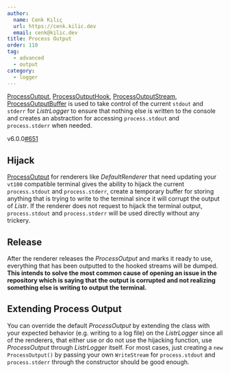 ```yaml
---
author:
  name: Cenk Kılıç
  url: https://cenk.kilic.dev
  email: cenk@kilic.dev
title: Process Output
order: 110
tag:
  - advanced
  - output
category:
  - logger
---
```


[ProcessOutput](/api/classes/ProcessOutput.html), [ProcessOutputHook](/api/classes/ProcessOutputHook.html), [ProcessOutputStream](/api/classes/ProcessOutputStream.html), [ProcessOutputBuffer](/api/classes/ProcessOutputBuffer.html) is used to take control of the current `stdout` and `stderr` for _ListrLogger_ to ensure that nothing else is written to the console and creates an abstraction for accessing `process.stdout` and `process.stderr` when needed.

<!-- more -->

<Badge><FontIcon icon="mdi:tag-text-outline"/>v6.0.0</Badge><Badge type="warning"><FontIcon icon="mdi:github"/><a href="https://github.com/listr2/listr2/issues/651" target="_blank">#651</a></Badge>

## Hijack

[ProcessOutput](/api/classes/ProcessOutput.html) for renderers like _DefaultRenderer_ that need updating your `vt100` compatible terminal gives the ability to hijack the current `process.stdout` and `process.stderr`, create a temporary buffer for storing anything that is trying to write to the terminal since it will corrupt the output of _Listr_. If the renderer does not request to hijack the terminal output, `process.stdout` and `process.stderr` will be used directly without any trickery.

## Release

After the renderer releases the _ProcessOutput_ and marks it ready to use, everything that has been outputted to the hooked streams will be dumped. **This intends to solve the most common cause of opening an issue in the repository which is saying that the output is corrupted and not realizing something else is writing to output the terminal.**

## Extending Process Output

You can override the default _ProcessOutput_ by extending the class with your expected behavior (e.g. writing to a log file) on the _ListrLogger_ since all of the renderers, that either use or do not use the hijacking function, use _ProcessOutput_ through _ListrLogger_ itself. For most cases, just creating a `new ProcessOutput()` by passing your own `WriteStream` for `process.stdout` and `process.stderr` through the constructor should be good enough.

